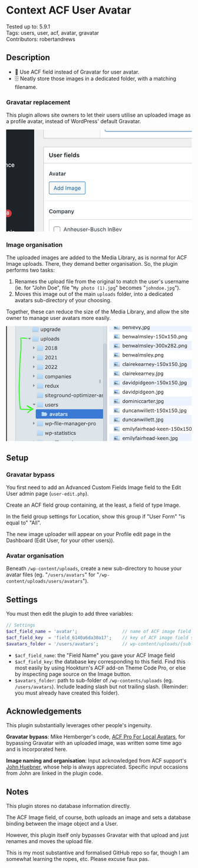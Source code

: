 # Context ACF User Avatar

Tested up to: 5.9.1  
Tags: users, user, acf, avatar, gravatar  
Contributors: robertandrews  

## Description

* 📸 Use ACF field instead of Gravatar for user avatar.
* 🗄 Neatly store those images in a dedicated folder, with a matching filename.

### Gravatar replacement

This plugin allows site owners to let their users utilise an uploaded image as a profile avatar, instead of WordPress' default Gravatar.

![Plugin screenshot 1](screenshot_upload.png)

### Image organisation

The uploaded images are added to the Media Library, as is normal for ACF Image uploads. There, they demand better organisation. So, the plugin performs two tasks:

1. Renames the upload file from the original to match the user's username (ie. for "John Doe", file "`My photo (1).jpg`" becomes "`johndoe.jpg`").
2. Moves this image out of the main `uploads` folder, into a dedicated avatars sub-directory of your choosing.

Together, these can reduce the size of the Media Library, and allow the site owner to manage user avatars more easily.

![Plugin screenshot 1](screenshot_folder.png)

## Setup

### Gravatar bypass

You first need to add an Advanced Custom Fields Image field to the Edit User admin page (`user-edit.php`).

Create an ACF field group containing, at the least, a field of type Image.

In the field group settings for Location, show this group if "User Form" "is equal to" "All".

The new image uploader will appear on your Profile edit page in the Dashboard (Edit User, for your other users)).

### Avatar organisation

Beneath `/wp-content/uploads`, create a new sub-directory to house your avatar files (eg. "`/users/avatars`" for "`/wp-content/uploads/users/avatars`").

## Settings

You must then edit the plugin to add three variables:

```PHP
// Settings
$acf_field_name = 'avatar';                 // name of ACF image field storing User avatars
$acf_field_key  = 'field_6140a6da30a17';    // key of ACF image field storing User avatars
$avatars_folder = '/users/avatars';         // wp-content/uploads/{sub-folder}
```

* `$acf_field_name`: the "Field Name" you gave your ACF Image field
* `$acf_field_key`: the database key corresponding to this field. Find this most easily by using Hookturn's ACF add-on Theme Code Pro, or else by inspecting page source on the Image button.
* `$avatars_folder`: path to sub-folder of `/wp-contents/uploads` (eg. `/users/avatars`). Include leading slash but not trailing slash. (Reminder: you must already have created this folder).

## Acknowledgements

This plugin substantially leverages other people's ingenuity.

**Gravatar bypass**: Mike Hemberger's code, [ACF Pro For Local Avatars](https://thestizmedia.com/acf-pro-simple-local-avatars/), for bypassing Gravatar with an uploaded image, was written some time ago and is incorporated here.

**Image naming and organisation**: Input acknowledged from ACF support's [John Huebner](https://support.advancedcustomfields.com/forums/users/hube2/), whose help is always appreciated. Specific input occasions from John are linked in the plugin code.

## Notes

This plugin stores no database information directly.

The ACF Image field, of course, both uploads an image and sets a database binding between the image object and a User.

However, this plugin itself only bypasses Gravatar with that upload and just renames and moves the upload file.

This is my most substantive and formalised GitHub repo so far, though I am somewhat learning the ropes, etc. Please excuse faux pas.
